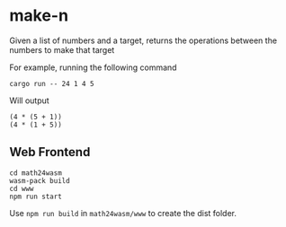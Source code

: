 # make-n
Given a list of numbers and a target, returns the operations between the numbers to make that target

For example, running the following command

    cargo run -- 24 1 4 5

Will output

    (4 * (5 + 1))
    (4 * (1 + 5))

## Web Frontend

```
cd math24wasm
wasm-pack build
cd www
npm run start
```

Use `npm run build` in `math24wasm/www` to create the dist folder.